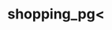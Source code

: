# shopping_pg<
<a href="https://github.com/BOOPESH-foxy/shopping_pg/blob/main/Screenshot%20from%202022-06-19%2020-35-06.png">
